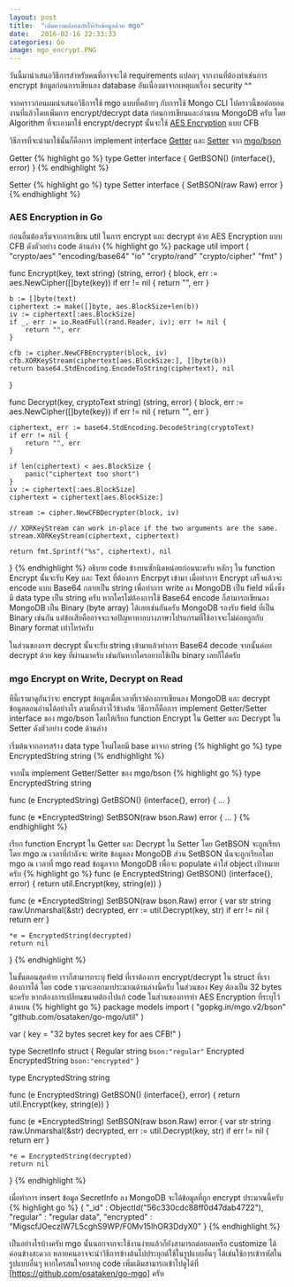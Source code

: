 ```yaml
---
layout: post
title:  "เพิ่มความปลอดภัยให้กับข้อมูลด้วย mgo"
date:   2016-02-16 22:33:33
categories: Go
image: mgo_encrypt.PNG
---
```


วันนี้มานำเสนอวิธีการสำหรับคนที่อาจจะได้ requirements แปลกๆ จากงานที่ต้องทำเช่นการ encrypt ข้อมูลก่อนการเขียนลง database อันเนื่องมาจากเหตุผลเรื่อง security ^^
<!--more-->

จากคราวก่อนผมนำเสนอวิธีการใช้ mgo แบบที่คล้ายๆ กับการใช้ Mongo CLI ไปคราวนี้ขอต่อยอดงานที่แล้วโดยเพิ่มการ encrypt/decrypt data ก่อนการเขียนและอ่านบน MongoDB ครับ
โดย Algorithm ที่จะเอามาใช้ encrypt/decrypt นั้นจะใช้ [AES Encryption] แบบ CFB

วิธีการที่จะนำมาใช้นั้นก็คือการ implement interface [Getter] และ [Setter] จาก [mgo/bson]

Getter
{% highlight go %}
type Getter interface {
    GetBSON() (interface{}, error)
}
{% endhighlight %}

Setter
{% highlight go %}
type Setter interface {
    SetBSON(raw Raw) error
}
{% endhighlight %}

### AES Encryption in Go
ก่อนอื่นต้องเริ่มจากการเขียน util ในการ encrypt และ decrypt ด้วย AES Encryption แบบ CFB ดังตัวอย่าง code ด้านล่าง
{% highlight go %}
package util
import (
	"crypto/aes"
	"encoding/base64"
	"io"
	"crypto/rand"
	"crypto/cipher"
	"fmt"
)

func Encrypt(key, text string) (string, error) {
	block, err := aes.NewCipher([]byte(key))
	if err != nil {
		return "", err
	}

	b := []byte(text)
	ciphertext := make([]byte, aes.BlockSize+len(b))
	iv := ciphertext[:aes.BlockSize]
	if _, err := io.ReadFull(rand.Reader, iv); err != nil {
		return "", err
	}

	cfb := cipher.NewCFBEncrypter(block, iv)
	cfb.XORKeyStream(ciphertext[aes.BlockSize:], []byte(b))
	return base64.StdEncoding.EncodeToString(ciphertext), nil
}

func Decrypt(key, cryptoText string) (string, error) {
	block, err := aes.NewCipher([]byte(key))
	if err != nil {
		return "", err
	}

	ciphertext, err := base64.StdEncoding.DecodeString(cryptoText)
	if err != nil {
		return "", err
	}

	if len(ciphertext) < aes.BlockSize {
		panic("ciphertext too short")
	}
	iv := ciphertext[:aes.BlockSize]
	ciphertext = ciphertext[aes.BlockSize:]

	stream := cipher.NewCFBDecrypter(block, iv)

	// XORKeyStream can work in-place if the two arguments are the same.
	stream.XORKeyStream(ciphertext, ciphertext)

	return fmt.Sprintf("%s", ciphertext), nil
}
{% endhighlight %}
อธิบาย code ข้างบนซักนิดหน่อยก่อนนะครับ หลักๆ ใน function Encrypt นั้นจะรับ Key และ Text ที่ต้องการ Encrpyt เข้ามา
เมื่อทำการ Encrypt เสร็จแล้วจะ encode แบบ Base64 กลายเป็น string เพื่อทำการ write ลง MongoDB เป็น field หนึ่งซึ่งมี data type เป็น string ครับ
หากใครไม่ต้องการใช้ Base64 encode ก็สามารถเขียนลง MongoDB เป็น Binary (byte array) ได้เลยเช่นกันครับ MongoDB รองรับ field ที่เป็น Binary เช่นกัน แต่ข้อเสียคืออาจจะเจอปัญหาหากบางภาษาโปรแกรมที่ใช้อาจจะไม่ค่อยถูกกับ Binary format เท่าไหร่ครับ

ในส่วนของการ decrypt นั้นจะรับ string เข้ามาแล้วทำการ Base64 decode จากนั้นค่อย decrypt ด้วย key ที่ผ่านมาครับ เช่นกันหากใครอยากใช้เป็น binary เลยก็ได้ครับ

### mgo Encrypt on Write, Decrypt on Read
ทีนี้เรามาดูกันว่าจะ encrypt ข้อมูลเมื่อเวลาที่เราต้องการเขียนลง MongoDB และ decrypt ข้อมูลตอนอ่านได้อย่างไร
ตามที่กล่าวไว้ข้างต้น วิธีการก็คือการ implement Getter/Setter interface ของ mgo/bson โดยให้เรียก function Encrypt ใน Getter และ Decrypt ใน Setter ดังตัวอย่าง code ด้านล่าง

เริ่มต้นจากการสร้าง data type ใหม่โดยมี base มาจาก string
{% highlight go %}
type EncryptedString string
{% endhighlight %}

จากนั้น implement Getter/Setter ของ mgo/bson
{% highlight go %}
type EncryptedString string

func (e EncryptedString) GetBSON() (interface{}, error) {
	...
}

func (e *EncryptedString) SetBSON(raw bson.Raw) error {
	...
}
{% endhighlight %}

เรียก function Encrypt ใน Getter และ Decrypt ใน Setter
โดย GetBSON จะถูกเรียกโดย mgo ณ เวลาที่กำลังจะ write ข้อมูลลง MongoDB 
ส่วน SetBSON นั่นจะถูกเรียกโดย mgo ณ เวลาที่ mgo read ข้อมูลจาก MongoDB เพื่อจะ populate ค่าใส่ object เป้าหมายครับ
{% highlight go %}
func (e EncryptedString) GetBSON() (interface{}, error) {
	return util.Encrypt(key, string(e))
}

func (e *EncryptedString) SetBSON(raw bson.Raw) error {
	var str string
	raw.Unmarshal(&str)
	decrypted, err := util.Decrypt(key, str)
	if err != nil {
		return err
	}

	*e = EncryptedString(decrypted)
	return nil
}
{% endhighlight %}

ในขั้นตอนสุดท้าย เราก็สามารถระบุ field ที่เราต้องการ encrypt/decrypt ใน struct ที่เราต้องการได้ โดย code รวมจะออกมาประมาณด้านล่างนี้ครับ
ในส่วนของ Key ต้องเป็น 32 bytes นะครับ หากต้องการเปลียนขนาดต้องไปแก้ code ในส่วนของการทำ AES Encryption ที่ระบุไว้ด้านบน
{% highlight go %}
package models
import (
	"gopkg.in/mgo.v2/bson"
	"github.com/osataken/go-mgo/util"
)

var (
	key = "32 bytes secret key for aes CFB!"
)

type SecretInfo struct {
	Regular string              `bson:"regular"`
	Encrypted EncryptedString   `bson:"encrypted"`
}

type EncryptedString string

func (e EncryptedString) GetBSON() (interface{}, error) {
	return util.Encrypt(key, string(e))
}

func (e *EncryptedString) SetBSON(raw bson.Raw) error {
	var str string
	raw.Unmarshal(&str)
	decrypted, err := util.Decrypt(key, str)
	if err != nil {
		return err
	}

	*e = EncryptedString(decrypted)
	return nil
}
{% endhighlight %}

เมื่อทำการ insert ข้อมูล SecretInfo ลง MongoDB จะได้ข้อมูลที่ถูก encrypt ประมาณนี้ครับ
{% highlight go %}
{ 
    "_id" : ObjectId("56c330cdc88ff0d47dab4722"), 
    "regular" : "regular data", 
    "encrypted" : "MigscfJOeczIW7L5cghS9WP/F0Mv15lhOR3DdyX0"
}
{% endhighlight %}

เป็นอย่างไรบ้างครับ mgo นั้นนอกจากจะใช้งานง่ายแล้วก็ยังสามารถต่อยอดหรือ customize ได้ค่อนข้างสะดวก หลายคนอาจจะนำวิธีการข้างต้นไปประยุกต์ใช้ในรูปแบบอื่นๆ ได้เช่นใช้การเข้ารหัสในรูปแบบอื่นๆ 
หากใครสนใจอยากดู code เพิ่มเติมสามารถเข้าไปดูได้ที่ [https://github.com/osataken/go-mgo] ครับ

[AES Encryption]: https://en.wikipedia.org/wiki/Block_cipher_mode_of_operation
[Getter]: https://godoc.org/gopkg.in/mgo.v2/bson#Getter
[Setter]: https://godoc.org/gopkg.in/mgo.v2/bson#Setter
[mgo/bson]: https://godoc.org/gopkg.in/mgo.v2/bson
[https://github.com/osataken/go-mgo]: https://github.com/osataken/go-mgo